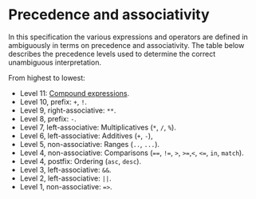 # Precedence and associativity

In this specification the various expressions and operators are defined in ambiguously in terms on precedence and associativity. The table below describes the precedence levels used to determine the correct unambiguous interpretation.

From highest to lowest:

- Level 11: [Compound expressions](#sec-Compound-expressions).
- Level 10, prefix: `+`, `!`.
- Level 9, right-associative: [](#sec-Binary-double-star-operator) `**`.
- Level 8, prefix: `-`.
- Level 7, left-associative: Multiplicatives (`*`, `/`, `%`).
- Level 6, left-associative: Additives (`+`, `-`),
- Level 5, non-associative: Ranges (`..`, `...`).
- Level 4, non-associative: Comparisons (`==`, `!=`, `>`, `>=`,`<`, `<=`, `in`, `match`).
- Level 4, postfix: Ordering (`asc`, `desc`).
- Level 3, left-associative: `&&`.
- Level 2, left-associative: `||`.
- Level 1, non-associative: `=>`.
